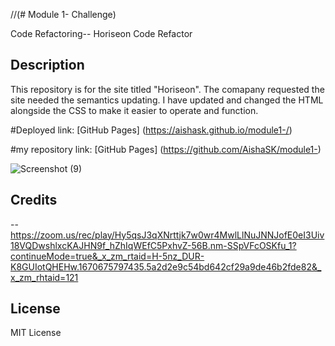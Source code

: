 //(# Module 1- Challenge)

Code Refactoring-- Horiseon Code Refactor

## Description 
This repository is for the site titled "Horiseon".
The comapany requested the site needed the semantics updating. 
I have updated and changed the HTML alongside the CSS to make it easier to operate and function. 

#Deployed link:
[GitHub Pages]
(https://aishask.github.io/module1-/)

#my repository link:
[GitHub Pages]
(https://github.com/AishaSK/module1-)


![Screenshot (9)](https://user-images.githubusercontent.com/118477467/213008685-3687b7fe-3053-44fb-9f98-63d41825d6c6.png)


## Credits

--https://zoom.us/rec/play/Hy5qsJ3qXNrttjk7w0wr4MwlLlNuJNNJofE0eI3Uiv18VQDwshlxcKAJHN9f_hZhIqWEfC5PxhvZ-56B.nm-SSpVFcOSKfu_1?continueMode=true&_x_zm_rtaid=H-5nz_DUR-K8GUIotQHEHw.1670675797435.5a2d2e9c54bd642cf29a9de46b2fde82&_x_zm_rhtaid=121


## License
MIT License


